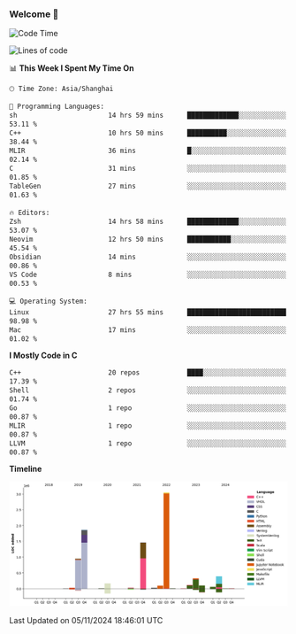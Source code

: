 ### Welcome 👋

<!--START_SECTION:waka-->
![Code Time](http://img.shields.io/badge/Code%20Time-1%2C703%20hrs%2056%20mins-blue)

![Lines of code](https://img.shields.io/badge/From%20Hello%20World%20I%27ve%20Written-8.7%20million%20lines%20of%20code-blue)

📊 **This Week I Spent My Time On** 

```text
🕑︎ Time Zone: Asia/Shanghai

💬 Programming Languages: 
sh                       14 hrs 59 mins      █████████████░░░░░░░░░░░░   53.11 % 
C++                      10 hrs 50 mins      ██████████░░░░░░░░░░░░░░░   38.44 % 
MLIR                     36 mins             █░░░░░░░░░░░░░░░░░░░░░░░░   02.14 % 
C                        31 mins             ░░░░░░░░░░░░░░░░░░░░░░░░░   01.85 % 
TableGen                 27 mins             ░░░░░░░░░░░░░░░░░░░░░░░░░   01.63 % 

🔥 Editors: 
Zsh                      14 hrs 58 mins      █████████████░░░░░░░░░░░░   53.07 % 
Neovim                   12 hrs 50 mins      ███████████░░░░░░░░░░░░░░   45.54 % 
Obsidian                 14 mins             ░░░░░░░░░░░░░░░░░░░░░░░░░   00.86 % 
VS Code                  8 mins              ░░░░░░░░░░░░░░░░░░░░░░░░░   00.53 % 

💻 Operating System: 
Linux                    27 hrs 55 mins      █████████████████████████   98.98 % 
Mac                      17 mins             ░░░░░░░░░░░░░░░░░░░░░░░░░   01.02 % 
```

**I Mostly Code in C** 

```text
C++                      20 repos            ████░░░░░░░░░░░░░░░░░░░░░   17.39 % 
Shell                    2 repos             ░░░░░░░░░░░░░░░░░░░░░░░░░   01.74 % 
Go                       1 repo              ░░░░░░░░░░░░░░░░░░░░░░░░░   00.87 % 
MLIR                     1 repo              ░░░░░░░░░░░░░░░░░░░░░░░░░   00.87 % 
LLVM                     1 repo              ░░░░░░░░░░░░░░░░░░░░░░░░░   00.87 % 
```



**Timeline**

![Lines of Code chart](https://raw.githubusercontent.com/Bohan-hu/Bohan-hu/master/assets/bar_graph.png)


 Last Updated on 05/11/2024 18:46:01 UTC
<!--END_SECTION:waka-->



